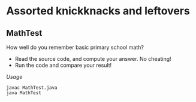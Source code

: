 # Assorted knickknacks and leftovers #

## MathTest ##

How well do you remember basic primary school math?
* Read the source code, and compute your answer. No cheating!
* Run the code and compare your result! 

_Usage_

	javac MathTest.java
	java MathTest